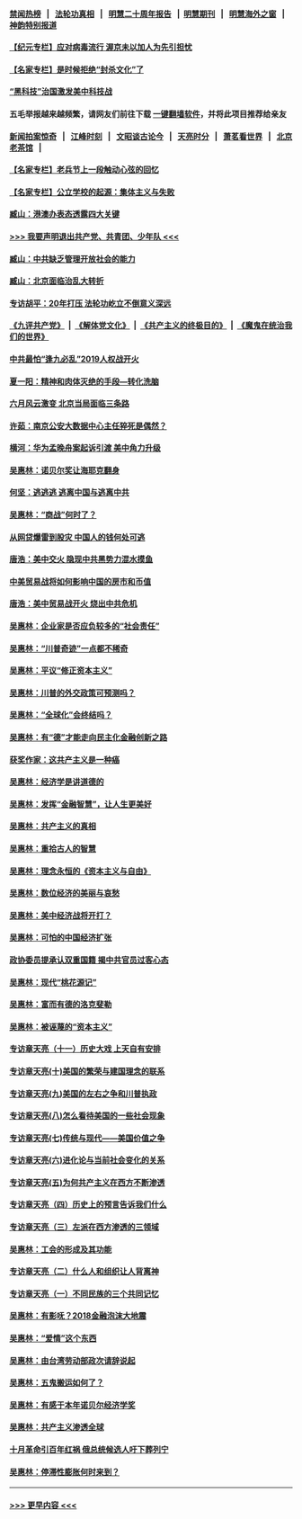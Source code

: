 #### [禁闻热榜](热点新闻.md?=0)  &nbsp;&nbsp;|&nbsp;&nbsp; [法轮功真相](https://github.com/gfw-breaker/truth/blob/master/README.md?=0) &nbsp;&nbsp;|&nbsp;&nbsp; [明慧二十周年报告](https://github.com/gfw-breaker/mh-reports/blob/master/README.md?=0) &nbsp;&nbsp;|&nbsp;&nbsp;[明慧期刊](https://github.com/gfw-breaker/mh-qikan) &nbsp;&nbsp;|&nbsp;&nbsp; [明慧海外之窗](https://github.com/gfw-breaker/mh-news/blob/master/README.md?=0) &nbsp;&nbsp;|&nbsp;&nbsp; [神韵特别报道](https://github.com/gfw-breaker/mh-news/blob/master/shenyun.md?=0)
#### [【纪元专栏】应对病毒流行 渥京未以加人为先引担忧](../pages/nsc423/n11875714.md?t=02291602) 
#### [【名家专栏】是时候拒绝“封杀文化”了](../pages/nsc423/n11814093.md?t=02291602) 
#### [“黑科技”治国激发美中科技战](../pages/nsc423/n11638056.md?t=02291602) 
#### 五毛举报越来越频繁，请网友们前往下载 [一键翻墙软件](https://github.com/gfw-breaker/ssr-accounts)，并将此项目推荐给亲友
#### [新闻拍案惊奇](https://github.com/gfw-breaker/banned-news/blob/master/pages/link4.md) &nbsp;&nbsp;|&nbsp;&nbsp; [江峰时刻](https://github.com/gfw-breaker/banned-news/blob/master/pages/link4.md) &nbsp;&nbsp;|&nbsp;&nbsp; [文昭谈古论今](https://github.com/gfw-breaker/banned-news/blob/master/pages/link4.md) &nbsp;&nbsp;|&nbsp;&nbsp; [天亮时分](https://github.com/gfw-breaker/banned-news/blob/master/pages/link4.md) &nbsp;&nbsp;|&nbsp;&nbsp; [萧茗看世界](https://github.com/gfw-breaker/banned-news/blob/master/pages/link4.md) &nbsp;&nbsp;|&nbsp;&nbsp; [北京老茶馆](https://github.com/gfw-breaker/banned-news/blob/master/pages/link4.md) &nbsp;&nbsp;|&nbsp;&nbsp; 
#### [【名家专栏】老兵节上一段触动心弦的回忆](../pages/nsc423/n11646016.md?t=02291602) 
#### [【名家专栏】公立学校的起源：集体主义与失败](../pages/nsc423/n11601833.md?t=02291602) 
#### [臧山：港澳办表态透露四大关键](../pages/nsc423/n11421628.md?t=02291602) 
#### [>>> 我要声明退出共产党、共青团、少年队 <<<](https://github.com/begood0513/goodnews/blob/master/quit/letter.md) 
#### [臧山：中共缺乏管理开放社会的能力](../pages/nsc423/n11407457.md?t=02291602) 
#### [臧山：北京面临治乱大转折](../pages/nsc423/n11406895.md?t=02291602) 
#### [专访胡平：20年打压 法轮功屹立不倒意义深远](../pages/nsc423/n11398800.md?t=02291602) 
#### [《九评共产党》](https://github.com/begood0513/9ping.md/blob/master/README.md) &nbsp;|&nbsp; [《解体党文化》](../../../../jtdwh.md/blob/master/README.md)  &nbsp;|&nbsp; [《共产主义的终极目的》](../../../../gczydzjmd.md/blob/master/README.md) &nbsp;|&nbsp; [《魔鬼在统治我们的世界》](../../../../mgztzwmdsj.md/blob/master/README.md) 
#### [中共最怕“逢九必乱”2019人权战开火](../pages/nsc423/n11385248.md?t=02291602) 
#### [夏一阳：精神和肉体灭绝的手段—转化洗脑](../pages/nsc423/n11368250.md?t=02291602) 
#### [六月风云激变 北京当局面临三条路](../pages/nsc423/n11313668.md?t=02291602) 
#### [许茹：南京公安大数据中心主任猝死是偶然？](../pages/nsc423/n11064744.md?t=02291602) 
#### [横河：华为孟晚舟案起诉引渡 美中角力升级](../pages/nsc423/n11027230.md?t=02291602) 
#### [吴惠林：诺贝尔奖让海耶克翻身](../pages/nsc423/n10890049.md?t=02291602) 
#### [何坚：逃逃逃 逃离中国与逃离中共](../pages/nsc423/n10592891.md?t=02291602) 
#### [吴惠林：“商战”何时了？](../pages/nsc423/n10573558.md?t=02291602) 
#### [从网贷爆雷到股灾 中国人的钱何处可逃](../pages/nsc423/n10572800.md?t=02291602) 
#### [唐浩：美中交火 隐现中共黑势力混水摸鱼](../pages/nsc423/n10544040.md?t=02291602) 
#### [中美贸易战将如何影响中国的房市和币值](../pages/nsc423/n10543697.md?t=02291602) 
#### [唐浩：美中贸易战开火 烧出中共危机](../pages/nsc423/n10540126.md?t=02291602) 
#### [吴惠林：企业家是否应负较多的“社会责任”](../pages/nsc423/n10535022.md?t=02291602) 
#### [吴惠林：“川普奇迹”一点都不稀奇](../pages/nsc423/n10512808.md?t=02291602) 
#### [吴惠林：平议“修正资本主义”](../pages/nsc423/n10495724.md?t=02291602) 
#### [吴惠林：川普的外交政策可预测吗？](../pages/nsc423/n10462387.md?t=02291602) 
#### [吴惠林：“全球化”会终结吗？](../pages/nsc423/n10452838.md?t=02291602) 
#### [吴惠林：有“德”才能走向民主化金融创新之路](../pages/nsc423/n10432292.md?t=02291602) 
#### [获奖作家：这共产主义是一种癌](../pages/nsc423/n10431541.md?t=02291602) 
#### [吴惠林：经济学是讲道德的](../pages/nsc423/n10398014.md?t=02291602) 
#### [吴惠林：发挥“金融智慧”，让人生更美好](../pages/nsc423/n10375019.md?t=02291602) 
#### [吴惠林：共产主义的真相](../pages/nsc423/n10351394.md?t=02291602) 
#### [吴惠林：重拾古人的智慧](../pages/nsc423/n10337691.md?t=02291602) 
#### [吴惠林：理念永恒的《资本主义与自由》](../pages/nsc423/n10316274.md?t=02291602) 
#### [吴惠林：数位经济的美丽与哀愁](../pages/nsc423/n10292946.md?t=02291602) 
#### [吴惠林：美中经济战将开打？](../pages/nsc423/n10258825.md?t=02291602) 
#### [吴惠林：可怕的中国经济扩张](../pages/nsc423/n10219147.md?t=02291602) 
#### [政协委员提承认双重国籍 揭中共官员过客心态](../pages/nsc423/n10208809.md?t=02291602) 
#### [吴惠林：现代“桃花源记”](../pages/nsc423/n10185234.md?t=02291602) 
#### [吴惠林：富而有德的洛克斐勒](../pages/nsc423/n10142264.md?t=02291602) 
#### [吴惠林：被诬蔑的“资本主义”](../pages/nsc423/n10124816.md?t=02291602) 
#### [专访章天亮（十一）历史大戏 上天自有安排](../pages/nsc423/n10094905.md?t=02291602) 
#### [专访章天亮(十)美国的繁荣与建国理念的联系](../pages/nsc423/n10094899.md?t=02291602) 
#### [专访章天亮(九)美国的左右之争和川普执政](../pages/nsc423/n10094889.md?t=02291602) 
#### [专访章天亮(八)怎么看待美国的一些社会现象](../pages/nsc423/n10094857.md?t=02291602) 
#### [专访章天亮(七)传统与现代——美国价值之争](../pages/nsc423/n10093140.md?t=02291602) 
#### [专访章天亮(六)进化论与当前社会变化的关系](../pages/nsc423/n10092036.md?t=02291602) 
#### [专访章天亮(五)为何共产主义在西方不断渗透](../pages/nsc423/n10083620.md?t=02291602) 
#### [专访章天亮（四）历史上的预言告诉我们什么](../pages/nsc423/n10083606.md?t=02291602) 
#### [专访章天亮（三）左派在西方渗透的三领域](../pages/nsc423/n10081115.md?t=02291602) 
#### [吴惠林：工会的形成及其功能](../pages/nsc423/n10080633.md?t=02291602) 
#### [专访章天亮（二）什么人和组织让人背离神](../pages/nsc423/n10076637.md?t=02291602) 
#### [专访章天亮（一）不同民族的三个共同记忆](../pages/nsc423/n10074188.md?t=02291602) 
#### [吴惠林：有影呒？2018金融泡沫大地震](../pages/nsc423/n10040534.md?t=02291602) 
#### [吴惠林：“爱情”这个东西](../pages/nsc423/n10019423.md?t=02291602) 
#### [吴惠林：由台湾劳动部政次请辞说起](../pages/nsc423/n9979679.md?t=02291602) 
#### [吴惠林：五鬼搬运如何了？](../pages/nsc423/n9925338.md?t=02291602) 
#### [吴惠林：有感于本年诺贝尔经济学奖](../pages/nsc423/n9871883.md?t=02291602) 
#### [吴惠林：共产主义渗透全球](../pages/nsc423/n9812748.md?t=02291602) 
#### [十月革命引百年红祸 俄总统候选人吁下葬列宁](../pages/nsc423/n9810182.md?t=02291602) 
#### [吴惠林：停滞性膨胀何时来到？](../pages/nsc423/n9764136.md?t=02291602) 

----
#### [ >>> 更早内容 <<< ](../indexes/nsc423-earlier.md)
